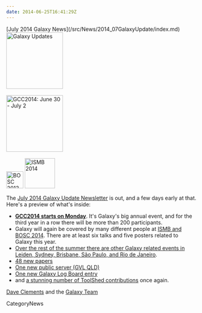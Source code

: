 ```yaml
---
date: 2014-06-25T16:41:29Z
---
```

<div class='newsItemHeader'>[July 2014 Galaxy News](/src/News/2014_07GalaxyUpdate/index.md)</div>

<div class='right'>
<a href='/GalaxyUpdates/2014_07'><img src='/Images/Logos/GalaxyUpdate200.png' alt='Galaxy Updates' width=150 /></a><br /><br /> <a href='/GalaxyUpdates/2014_07#gcc2014-june-30---july-2-baltimore'><img src='/Images/Logos/GCC2014LogoWide200.png' alt='GCC2014: June 30 - July 2' width="150" /></a><br /><br />
<a href='/GalaxyUpdates/2014_07#galaxy--isbmb-and-bosc-2014'><img src='/Images/Logos/BOSC_logo.png' alt='BOSC 2013' height="45" /></a>
<a href='/GalaxyUpdates/2014_07#galaxy--isbmb-and-bosc-2014'><img src='/Images/Logos/ISMB2014LogoRound.png' alt='ISMB 2014' height="80" /></a>
</div>

The [July 2014 Galaxy Update Newsletter](/src/GalaxyUpdates/2014_07/index.md) is out, and a few days early at that.  Here's a preview of what's inside:
 
* **[GCC2014 starts on Monday](/GalaxyUpdates/2014_07#gcc2014-june-30---july-2-baltimore)**.  It's Galaxy's big annual event, and for the third year in a row there will be more than 200 participants.
* Galaxy will again be covered by many different people at [ISMB and BOSC 2014](/GalaxyUpdates/2014_07#galaxy--isbmb-and-bosc-2014).  There are at least six talks and five posters related to Galaxy this year.
* [Over the rest of the summer there are other Galaxy related events in Leiden, Sydney, Brisbane, São Paulo, and Rio de Janeiro](/GalaxyUpdates/2014_07#other-events).
* [48 new papers](/GalaxyUpdates/2014_07#new-papers)
* [One new public server (GVL QLD)](/GalaxyUpdates/2014_07#new-public-servers)
* [One new Galaxy Log Board entry](/GalaxyUpdates/2014_07#galaxy-community-hubs)
* and [a stunning number of ToolShed contributions](/GalaxyUpdates/2014_07#toolshed-contributions) once again.

[Dave Clements](/DaveClements) and the [Galaxy Team](/src/GalaxyTeam/index.md)


CategoryNews
